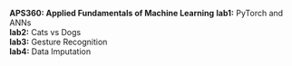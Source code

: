 **APS360: Applied Fundamentals of Machine Learning**
**lab1:** PyTorch and ANNs \
**lab2:** Cats vs Dogs \
**lab3:** Gesture Recognition \
**lab4:** Data Imputation
